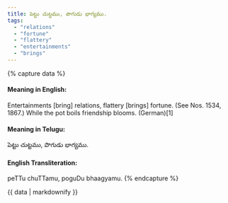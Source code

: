 ```yaml
---
title: పెట్టు చుట్టము, పొగుడు భాగ్యము.
tags:
  - "relations"
  - "fortune"
  - "flattery"
  - "entertainments"
  - "brings"
---
```


{% capture data %}
#### Meaning in English:
Entertainments [bring] relations, flattery [brings] fortune.
(See Nos. 1534, 1867.)
While the pot boils friendship blooms. (German)[1]

#### Meaning in Telugu:
పెట్టు చుట్టము, పొగుడు భాగ్యము.

#### English Transliteration:
peTTu chuTTamu, poguDu bhaagyamu.
{% endcapture %}

{{ data | markdownify }}

